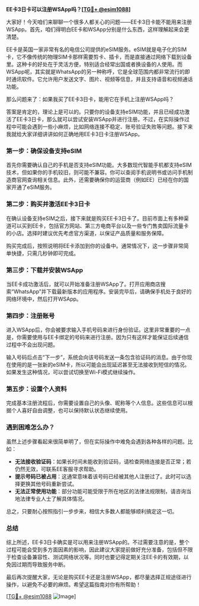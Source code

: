 **EE卡3日卡可以注册WSApp吗？[[TG💪+ @esim1088](https://t.me/s/esim1088)]**

大家好！今天咱们来聊聊一个很多人都关心的问题——EE卡3日卡能不能用来注册WSApp。首先，咱们得明白EE卡和WSApp分别是什么东西，这样理解起来会更清楚。

EE卡是英国一家非常有名的电信公司提供的eSIM服务。eSIM就是电子化的SIM卡，它不像传统的物理SIM卡那样需要剪卡、插卡，而是直接通过网络下载到设备里。这种卡的好处在于灵活方便，特别适合经常出国或者换设备的人使用。而WSApp呢，其实就是WhatsApp的另一种称呼，它是全球范围内都非常流行的即时通讯软件。它允许用户发送文字、图片、视频等信息，并且支持语音和视频通话功能。

那么问题来了：如果我买了EE卡3日卡，能用它在手机上注册WSApp吗？

答案是肯定的，理论上是可以的。只要你的设备支持eSIM功能，并且已经成功激活了EE卡3日卡，那么就可以尝试安装WSApp并进行注册。不过，在实际操作过程中可能会遇到一些小麻烦，比如网络连接不稳定、账号验证失败等问题。接下来我就给大家详细讲讲如何正确地用EE卡3日卡注册WSApp。

### 第一步：确保设备支持eSIM

首先你需要确认自己的手机是否支持eSIM功能。大多数现代智能手机都支持eSIM技术，但如果你的手机较旧，则可能不兼容。你可以查阅手机说明书或访问手机制造商官网查询相关信息。此外，还需要确保你的运营商（例如EE）已经在你的国家开通了eSIM服务。

### 第二步：购买并激活EE卡3日卡

在确认设备支持eSIM之后，接下来就是购买EE卡3日卡了。目前市面上有多种渠道可以买到EE卡，包括官方网站、第三方电商平台以及一些专门售卖国际流量卡的小店。选择时建议优先考虑官方渠道，以保证产品质量和服务保障。

购买完成后，按照说明将EE卡添加到你的设备中。通常情况下，这一步骤非常简单快捷，只需几秒钟即可完成。

### 第三步：下载并安装WSApp

当EE卡成功激活后，就可以开始准备注册WSApp了。打开应用商店搜索“WhatsApp”并下载最新版本的应用程序。安装完毕后，请确保手机处于良好的网络环境中，然后打开WSApp。

### 第四步：注册账号

进入WSApp后，你会被要求输入手机号码来进行身份验证。这里非常重要的一点是，你需要使用与EE卡绑定的号码来进行注册。因为只有这样才能保证后续通信过程中不会出现问题。

输入号码后点击“下一步”，系统会向该号码发送一条包含验证码的消息。由于你现在使用的是一张新的eSIM卡，所以可能会出现延迟甚至无法接收到短信的情况。如果发生这种情况，可以尝试切换至Wi-Fi模式继续操作。

### 第五步：设置个人资料

完成基本注册流程后，你需要设置自己的头像、昵称等个人信息。这些信息可以根据个人喜好自由调整，也可以保持默认状态继续使用。

### 遇到困难怎么办？

虽然上述步骤看起来很简单明了，但在实际操作中难免会遇到各种各样的问题。比如：

- **无法接收验证码**：如果长时间未能收到验证码，请检查网络连接是否正常；若仍然无效，可联系EE客服寻求帮助。
- **提示号码已被占用**：这通常意味着该号码已经被其他人注册过了。此时可以选择更换其他号码重新尝试。
- **无法正常使用功能**：部分功能可能受限于所在地区的法律法规限制，请咨询当地法律专业人士了解具体情况。

总之，只要耐心按照指引一步步来，相信大多数人都能够顺利搞定这一切。

### 总结

综上所述，EE卡3日卡确实是可以用来注册WSApp的。不过需要注意的是，整个过程可能会受到多方面因素的影响，因此建议大家提前做好充分准备，包括但不限于检查设备兼容性、测试网络状况等。同时也要记得定期关注EE卡的有效期，以免因过期而导致服务中断。

最后再次提醒大家，无论是购买EE卡还是注册WSApp，都尽量选择正规途径进行操作，以避免不必要的麻烦。希望这篇指南对你有所帮助！

[[TG💪+ @esim1088](https://t.me/s/esim1088) ![Image](https://i.postimg.cc/4NQfJmqS/Snipaste-2025-05-13-00-14-12.png)]